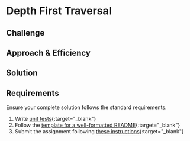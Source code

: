 # Depth First Traversal
<!-- Short summary or background information -->

## Challenge
<!-- Description of the challenge -->

## Approach & Efficiency
<!-- What approach did you take? Why? What is the Big O space/time for this approach? -->

## Solution
<!-- Embedded whiteboard image -->

## Requirements
Ensure your complete solution follows the standard requirements.

1. Write [unit tests](../../Challenge_Testing){:target="_blank"}
1. Follow the [template for a well-formatted README](Challenge_Documentation.md){:target="_blank"}
1. Submit the assignment following [these instructions](../../Challenge_Submission){:target="_blank"}